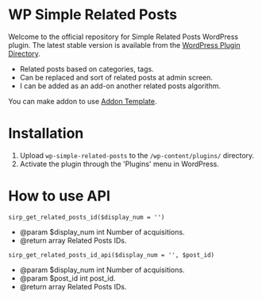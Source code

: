 WP Simple Related Posts
====================
Welcome to the official repository for Simple Related Posts WordPress plugin.
The latest stable version is available from the [WordPress Plugin Directory](https://wordpress.org/plugins/wp-simple-related-posts/).

- Related posts based on categories, tags.
- Can be replaced and sort of related posts at admin screen.
- I can be added as an add-on another related posts algorithm.

You can make addon to use [Addon Template](https://github.com/horike37/wp-simple-related-posts-addon-template/).

# Installation
1. Upload `wp-simple-related-posts` to the `/wp-content/plugins/` directory.
2. Activate the plugin through the 'Plugins' menu in WordPress.

# How to use API
`sirp_get_related_posts_id($display_num = '')`
- @param $display_num int Number of acquisitions.
- @return array Related Posts IDs.


`sirp_get_related_posts_id_api($display_num = '', $post_id)`
- @param $display_num int Number of acquisitions.
- @param $post_id int post_id.
- @return array Related Posts IDs.
